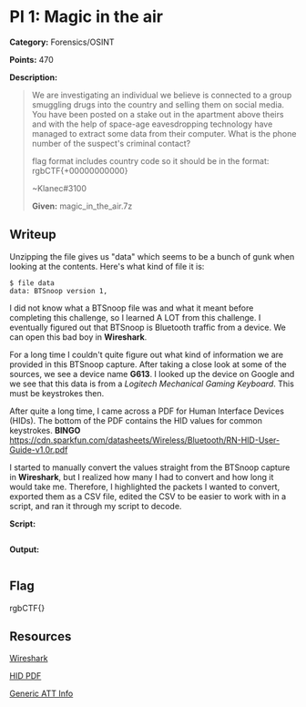 # PI 1: Magic in the air
**Category:** Forensics/OSINT

**Points:** 470

**Description:**
> We are investigating an individual we believe is connected to a group smuggling
drugs into the country and selling them on social media. You have been posted on
a stake out in the apartment above theirs and with the help of space-age
eavesdropping technology have managed to extract some data from their computer.
What is the phone number of the suspect's criminal contact?
>
> flag format includes country code so it should be in the format: rgbCTF{+00000000000}
>
> ~Klanec#3100
>
> **Given:** magic_in_the_air.7z

## Writeup
Unzipping the file gives us "data" which seems to be a bunch of gunk when looking
at the contents. Here's what kind of file it is:
```
$ file data
data: BTSnoop version 1,
```

I did not know what a BTSnoop file was and what it meant before completing this
challenge, so I learned A LOT from this challenge. I eventually figured out that
BTSnoop is Bluetooth traffic from a device. We can open this bad boy in **Wireshark**.

For a long time I couldn't quite figure out what kind of information we are provided
in this BTSnoop capture. After taking a close look at some of the sources, we see
a device name **G613**. I looked up the device on Google and we see that this data
is from a *Logitech Mechanical Gaming Keyboard*. This must be keystrokes then.

After quite a long time, I came across a PDF for Human Interface Devices (HIDs).
The bottom of the PDF contains the HID values for common keystrokes. **BINGO**
https://cdn.sparkfun.com/datasheets/Wireless/Bluetooth/RN-HID-User-Guide-v1.0r.pdf

I started to manually convert the values straight from the BTSnoop capture in
**Wireshark**, but I realized how many I had to convert and how long it would take
me. Therefore, I highlighted the packets I wanted to convert, exported them as a CSV
file, edited the CSV to be easier to work with in a script, and ran it through my
script to decode.

**Script:**
```

```

**Output:**
```

```



## Flag
rgbCTF{}

## Resources
[Wireshark](https://www.wireshark.org/download.html)

[HID PDF](https://cdn.sparkfun.com/datasheets/Wireless/Bluetooth/RN-HID-User-Guide-v1.0r.pdf)

[Generic ATT Info](https://www.oreilly.com/library/view/getting-started-with/9781491900550/ch04.html)
